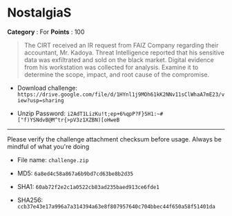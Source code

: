 # NostalgiaS

**Category** : For
**Points** : 100

> The CIRT received an IR request from FAIZ Company regarding their accountant, Mr. Kadoya. Threat Intelligence reported that his sensitive data was exfiltrated and sold on the black market. Digital evidence from his workstation was collected for analysis. Examine it to determine the scope, impact, and root cause of the compromise.

* Download challenge:  ```https://drive.google.com/file/d/1HYnl1j9MOh61kK2NNv11sClWhaA7mE23/view?usp=sharing```
* Unzip Password: `i2AdT1LizKu!t;ep+6%qpP?F}SH1:~#["f)YSNdvB@M^tr{>pV3z1XZBN)[oHweB`

------------------------------

Please verify the challenge attachment checksum before usage. Always be mindful of what you're doing

* File name: ```challenge.zip```
* MD5: ```6a8ed4c58a867a6b9bd7cd63be8b2d35```
* SHA1:  ```60ab72f2e2c1a0522cb83ad235baed913ce6fde1```
* SHA256: ```ccb37e43e17a996a7a314394a63e8f807957640c704bbec44f650a58f51401da```





